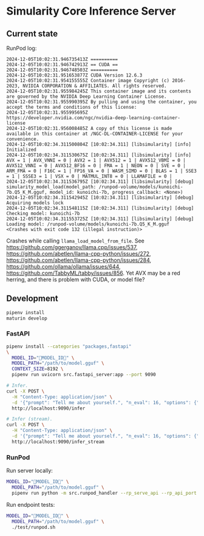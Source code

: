 # Simularity Core Inference Server

## Current state

RunPod log:

```plaintext
2024-12-05T10:02:31.946735413Z ==========
2024-12-05T10:02:31.946742913Z == CUDA ==
2024-12-05T10:02:31.946748503Z ==========
2024-12-05T10:02:31.951653877Z CUDA Version 12.6.3
2024-12-05T10:02:31.954155555Z Container image Copyright (c) 2016-2023, NVIDIA CORPORATION & AFFILIATES. All rights reserved.
2024-12-05T10:02:31.955984245Z This container image and its contents are governed by the NVIDIA Deep Learning Container License.
2024-12-05T10:02:31.955990395Z By pulling and using the container, you accept the terms and conditions of this license:
2024-12-05T10:02:31.955995695Z https://developer.nvidia.com/ngc/nvidia-deep-learning-container-license
2024-12-05T10:02:31.956008485Z A copy of this license is made available in this container at /NGC-DL-CONTAINER-LICENSE for your convenience.
2024-12-05T10:02:34.311500804Z [10:02:34.311] [libsimularity] [info] Initialized
2024-12-05T10:02:34.311530675Z [10:02:34.311] [libsimularity] [info] AVX = 1 | AVX_VNNI = 0 | AVX2 = 1 | AVX512 = 1 | AVX512_VBMI = 0 | AVX512_VNNI = 0 | AVX512_BF16 = 0 | FMA = 1 | NEON = 0 | SVE = 0 | ARM_FMA = 0 | F16C = 1 | FP16_VA = 0 | WASM_SIMD = 0 | BLAS = 1 | SSE3 = 1 | SSSE3 = 1 | VSX = 0 | MATMUL_INT8 = 0 | LLAMAFILE = 0 |
2024-12-05T10:02:34.311536795Z [10:02:34.311] [libsimularity] [debug] simularity_model_load(model_path: /runpod-volume/models/kunoichi-7b.Q5_K_M.gguf, model_id: kunoichi-7b, progress_callback: <None>)
2024-12-05T10:02:34.311542945Z [10:02:34.311] [libsimularity] [debug] Acquiring models lock
2024-12-05T10:02:34.311548115Z [10:02:34.311] [libsimularity] [debug] Checking model: kunoichi-7b
2024-12-05T10:02:34.311553725Z [10:02:34.311] [libsimularity] [debug] Loading model: /runpod-volume/models/kunoichi-7b.Q5_K_M.gguf
<Crashes with exit code 132 (illegal instruction)>
```

Crashes while calling `llama_load_model_from_file`.
See https://github.com/ggerganov/llama.cpp/issues/537, https://github.com/abetlen/llama-cpp-python/issues/272, https://github.com/abetlen/llama-cpp-python/issues/284, https://github.com/ollama/ollama/issues/644, https://github.com/TabbyML/tabby/issues/856.
Yet AVX may be a red herring, and there is problem with CUDA, or model file?

## Development

```sh
pipenv install
maturin develop
```

### FastAPI

```sh
pipenv install --categories "packages,fastapi"
\
  MODEL_ID="🚨MODEL_ID🚨" \
  MODEL_PATH="/path/to/model.gguf" \
  CONTEXT_SIZE=8192 \
  pipenv run uvicorn src.fastapi_server:app --port 9090
```

```sh
# Infer.
curl -X POST \
  -H "Content-Type: application/json" \
  -d '{"prompt": "Tell me about yourself.", "n_eval": 16, "options": {"temp": 0.1}}' \
  http://localhost:9090/infer

# Infer (stream).
curl -X POST \
  -H "Content-Type: application/json" \
  -d '{"prompt": "Tell me about yourself.", "n_eval": 16, "options": {"temp": 0.1}}' \
  http://localhost:9090/infer_stream
```

### RunPod

Run server locally:

```sh
MODEL_ID="🚨MODEL_ID🚨" \
  MODEL_PATH="/path/to/model.gguf" \
  pipenv run python -m src.runpod_handler --rp_serve_api --rp_api_port 8080
```

Run endpoint tests:

```sh
MODEL_ID="🚨MODEL_ID🚨" \
  MODEL_PATH="/path/to/model.gguf" \
  ./test/runpod.sh
```
